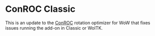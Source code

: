 # ConROC Classic

This is an update to the [ConROC](https://www.curseforge.com/wow/addons/conflict-rotation-optimizer-classic-conroc) rotation optimizer for WoW that fixes issues running the add-on in Classic or WolTK.
